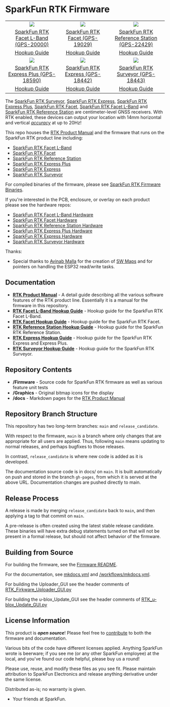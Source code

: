 SparkFun RTK Firmware
===========================================================

<table class="table table-hover table-striped table-bordered">
  <tr align="center">
   <td><a href="https://www.sparkfun.com/products/20000"><img src="https://cdn.sparkfun.com//assets/parts/1/9/7/4/6/20000-SparkFun_RTK_Facet_L-Band-01.jpg"></a></td>
   <td><a href="https://www.sparkfun.com/products/19029"><img src="https://cdn.sparkfun.com//assets/parts/1/8/6/3/0/RTK_Facet_Photos-01.jpg"></a></td>
   <td><a href="https://www.sparkfun.com/products/22429"><img src="https://cdn.sparkfun.com/assets/parts/2/2/5/2/3/SparkFun_GNSS_RTK_Reference_Station_-_05.jpg"></a></td>
  </tr>
  <tr align="center">
    <td><a href="https://www.sparkfun.com/products/20000">SparkFun RTK Facet L-Band (GPS-20000)</a></td>
    <td><a href="https://www.sparkfun.com/products/19029">SparkFun RTK Facet (GPS-19029)</a></td>
    <td><a href="https://www.sparkfun.com/products/22429">SparkFun RTK Reference Station (GPS-22429)</a></td>
  </tr>
  <tr align="center">
    <td><a href="https://learn.sparkfun.com/tutorials/sparkfun-rtk-facet-l-band-hookup-guide">Hookup Guide</a></td>
    <td><a href="https://learn.sparkfun.com/tutorials/sparkfun-rtk-facet-hookup-guide">Hookup Guide</a></td>
    <td><a href="https://learn.sparkfun.com/tutorials/sparkfun-rtk-reference-station-hookup-guide">Hookup Guide</a></td>
  </tr>
  <tr align="center">
   <td><a href="https://www.sparkfun.com/products/18590"><img src="https://cdn.sparkfun.com//assets/parts/1/8/0/7/5/18590-SparkFun_RTK_Express_Plus-04.jpg"></a></td>
   <td><a href="https://www.sparkfun.com/products/18442"><img src="https://cdn.sparkfun.com//assets/parts/1/7/2/4/1/18019-SparkFun_RTK_Express-09.jpg"></a></td>
   <td><a href="https://www.sparkfun.com/products/18443"><img src="https://cdn.sparkfun.com//assets/parts/1/6/4/0/1/17369-SparkFun_RTK_Surveyor-14.jpg"></a></td>
  </tr>
  <tr align="center">
    <td><a href="https://www.sparkfun.com/products/18590">SparkFun RTK Express Plus (GPS-18590)</a></td>
    <td><a href="https://www.sparkfun.com/products/18442">SparkFun RTK Express (GPS-18442)</a></td>
    <td><a href="https://www.sparkfun.com/products/18443">SparkFun RTK Surveyor (GPS-18443)</a></td>
  </tr>
  <tr align="center">
    <td><a href="https://learn.sparkfun.com/tutorials/sparkfun-rtk-express-hookup-guide">Hookup Guide</a></td>
    <td><a href="https://learn.sparkfun.com/tutorials/sparkfun-rtk-express-hookup-guide">Hookup Guide</a></td>
    <td><a href="https://learn.sparkfun.com/tutorials/sparkfun-rtk-surveyor-hookup-guide">Hookup Guide</a></td>
  </tr>
</table>

The [SparkFun RTK Surveyor](https://www.sparkfun.com/products/18443), [SparkFun RTK Express](https://www.sparkfun.com/products/18442), [SparkFun RTK Express Plus](https://www.sparkfun.com/products/18590), [SparkFun RTK Facet](https://www.sparkfun.com/products/19029), [SparkFun RTK Facet L-Band](https://www.sparkfun.com/products/20000) and [SparkFun RTK Reference Station](https://www.sparkfun.com/products/22429) are centimeter-level GNSS receivers. With RTK enabled, these devices can output your location with 14mm horizontal and vertical [*accuracy*](https://docs.sparkfun.com/SparkFun_RTK_Firmware/accuracy_verification/) at up to 20Hz!

This repo houses the [RTK Product Manual](https://docs.sparkfun.com/SparkFun_RTK_Firmware/intro/) and the firmware that runs on the SparkFun RTK product line including:

* [SparkFun RTK Facet L-Band](https://www.sparkfun.com/products/20000)
* [SparkFun RTK Facet](https://www.sparkfun.com/products/19029)
* [SparkFun RTK Reference Station](https://www.sparkfun.com/products/22429)
* [SparkFun RTK Express Plus](https://www.sparkfun.com/products/18590)
* [SparkFun RTK Express](https://www.sparkfun.com/products/18442)
* [SparkFun RTK Surveyor](https://www.sparkfun.com/products/18443)

For compiled binaries of the firmware, please see [SparkFun RTK Firmware Binaries](https://github.com/sparkfun/SparkFun_RTK_Firmware_Binaries).

If you're interested in the PCB, enclosure, or overlay on each product please see the hardware repos:

* [SparkFun RTK Facet L-Band Hardware](https://github.com/sparkfun/SparkFun_RTK_Facet)
* [SparkFun RTK Facet Hardware](https://github.com/sparkfun/SparkFun_RTK_Facet)
* [SparkFun RTK Reference Station Hardware](https://github.com/sparkfun/SparkFun_RTK_Reference_Station)
* [SparkFun RTK Express Plus Hardware](https://github.com/sparkfun/SparkFun_RTK_Express_Plus)
* [SparkFun RTK Express Hardware](https://github.com/sparkfun/SparkFun_RTK_Express)
* [SparkFun RTK Surveyor Hardware](https://github.com/sparkfun/SparkFun_RTK_Surveyor)

Thanks:

* Special thanks to [Avinab Malla](https://github.com/avinabmalla) for the creation of [SW Maps](https://play.google.com/store/apps/details?id=np.com.softwel.swmaps&hl=en_US&gl=US) and for pointers on handling the ESP32 read/write tasks.

Documentation
--------------

* **[RTK Product Manual](https://docs.sparkfun.com/SparkFun_RTK_Firmware/)** - A detail guide describing all the various software features of the RTK product line.   Essentially it is a manual for the firmware in this repository.
* **[RTK Facet L-Band Hookup Guide](https://learn.sparkfun.com/tutorials/sparkfun-rtk-facet-l-band-hookup-guide)** - Hookup guide for the SparkFun RTK Facet L-Band.
* **[RTK Facet Hookup Guide](https://learn.sparkfun.com/tutorials/sparkfun-rtk-facet-hookup-guide)** - Hookup guide for the SparkFun RTK Facet.
* **[RTK Reference Station Hookup Guide](https://learn.sparkfun.com/tutorials/sparkfun-rtk-reference-station-hookup-guide)** - Hookup guide for the SparkFun RTK Reference Station.
* **[RTK Express Hookup Guide](https://learn.sparkfun.com/tutorials/sparkfun-rtk-express-hookup-guide)** - Hookup guide for the SparkFun RTK Express and Express Plus.
* **[RTK Surveyor Hookup Guide](https://learn.sparkfun.com/tutorials/sparkfun-rtk-surveyor-hookup-guide)** - Hookup guide for the SparkFun RTK Surveyor.

Repository Contents
-------------------

* **/Firmware** - Source code for SparkFun RTK firmware as well as various feature unit tests
* **/Graphics** - Original bitmap icons for the display
* **/docs** - Markdown pages for the [RTK Product Manual](https://docs.sparkfun.com/SparkFun_RTK_Firmware/intro/)

Repository Branch Structure
---------------------------

This repository has two long-term branches: `main` and `release_candidate`.

With respect to the firmware, `main` is a branch where only changes that are appropriate for all users are applied. Thus, following `main` means updating to normal releases, and perhaps bugfixes to those releases.

In contrast, `release_candidate` is where new code is added as it is developed.

The documentation source code is in docs/ on `main`.  It is built automatically on push and stored in the branch `gh-pages`, from which it is served at the above URL. Documentation changes are pushed directly to main.

Release Process
---------------

A release is made by merging `release_candidate` back to `main`, and then applying a tag to that commit on `main`.

A pre-release is often created using the latest stable release candidate. These binaries will have extra debug statements turned on that will not be present in a formal release, but should not affect behavior of the firmware.

Building from Source
--------------------

For building the firmware, see the [Firmware README](Firmware/readme.md).

For the documentation, see [mkdocs.yml](https://github.com/sparkfun/SparkFun_RTK_Firmware/blob/main/mkdocs.yml) and [/workflows/mkdocs.yml](https://github.com/sparkfun/SparkFun_RTK_Firmware/blob/main/.github/workflows/mkdocs.yml).

For building the Uploader_GUI see the header comments of [RTK_Firkware_Uploader_GUI.py](https://github.com/sparkfun/SparkFun_RTK_Firmware/blob/main/Uploader_GUI/RTK_Firmware_Uploader_GUI.py)

For building the u-blox_Update_GUI see the header comments of [RTK_u-blox_Update_GUI.py](https://github.com/sparkfun/SparkFun_RTK_Firmware/blob/main/u-blox_Update_GUI/RTK_u-blox_Update_GUI.py)

License Information
-------------------

This product is _**open source**_!  Please feel free to [contribute](https://docs.sparkfun.com/SparkFun_RTK_Firmware/contribute/) to both the firmware and documentation.

Various bits of the code have different licenses applied. Anything SparkFun wrote is beerware; if you see me (or any other SparkFun employee) at the local, and you've found our code helpful, please buy us a round!

Please use, reuse, and modify these files as you see fit. Please maintain attribution to SparkFun Electronics and release anything derivative under the same license.

Distributed as-is; no warranty is given.

- Your friends at SparkFun.
